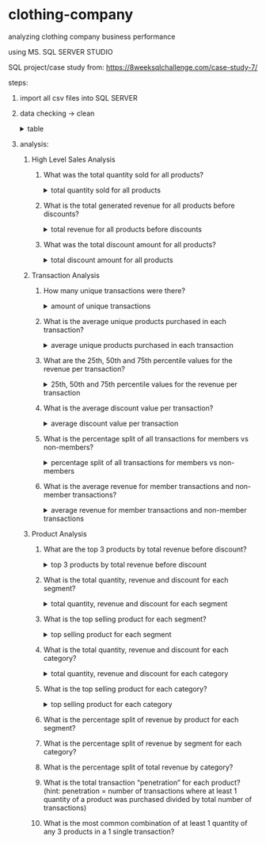 # clothing-company
analyzing clothing company business performance

using MS. SQL SERVER STUDIO

SQL project/case study from: https://8weeksqlchallenge.com/case-study-7/

steps:
  1. import all csv files into SQL SERVER
  2. data checking -> clean
      <details>
      <summary>table</summary>
      <img src="https://github.com/mas-tono/clothing-company/blob/main/image/1.%20table.jpg">
      </details>

  3. analysis:
  
      1. High Level Sales Analysis    
        
          1. What was the total quantity sold for all products?      
              <details>
              <summary>total quantity sold for all products</summary>
              <pre>select SUM(qty) as total_all_product_sold
              from clothing_sales;</pre>
              <img src="https://github.com/mas-tono/clothing-company/blob/main/image/1.1%20total%20quantity%20sold%20for%20all%20products.jpg">
              </details>

          2. What is the total generated revenue for all products before discounts?
              <details>
              <summary>total revenue for all products before discounts</summary>
              <pre>sselect sum(qty*price) as total_revenue_before_discounts
              from clothing_sales;
              </pre>
              <img src="https://github.com/mas-tono/clothing-company/blob/main/image/1.2.%20total%20revenue%20for%20all%20products%20before%20discounts.jpg">
              </details>
                            
          3. What was the total discount amount for all products?
              <details>
              <summary>total discount amount for all products</summary>
              <pre>
              select sum(qty*(discount/100.0 * price)) as total_discount_amount
              from clothing_sales;
              </pre>
              <img src="https://github.com/mas-tono/clothing-company/blob/main/image/1.3%20total%20discount%20amount%20for%20all%20products.jpg">
              </details>
   
      2. Transaction Analysis
    
          1. How many unique transactions were there?
              <details>
              <summary>amount of unique transactions</summary>
              <pre>
              select count(distinct txn_id) as unique_trx
              from clothing_sales;
              </pre>
              <img src="https://github.com/mas-tono/clothing-company/blob/main/image/2.1%20amount%20of%20unique%20transactions.jpg">
              </details>
             
          2. What is the average unique products purchased in each transaction?
              <details>
              <summary>average unique products purchased in each transaction</summary>
              <pre>
              with satu as (select txn_id, COUNT(distinct prod_id) as count_unique_product
              from clothing_sales
              group by txn_id)</br>
              select AVG(count_unique_product) as avg_count_unique_product
              from satu;
              </pre>
              <img src="https://github.com/mas-tono/clothing-company/blob/main/image/2.2%20average%20unique%20products%20purchased%20in%20each%20transaction.jpg">
              </details>
          
          
          3. What are the 25th, 50th and 75th percentile values for the revenue per transaction?
              <details>
              <summary>25th, 50th and 75th percentile values for the revenue per transaction</summary>
              <pre>
              with satu as (select txn_id, sum(qty * (price-(discount*price/100.0))) as revenue_per_trx
              from clothing_sales
              group by txn_id)</br>
              select distinct PERCENTILE_disc(0.25) within group (order by revenue_per_trx) over() as percentile_25th,
              PERCENTILE_disc(0.5) within group (order by revenue_per_trx) over() as percentile_50th, 
              PERCENTILE_disc(0.75) within group (order by revenue_per_trx) over() as percentile_75th
              from satu;
              </pre>
              <img src="https://github.com/mas-tono/clothing-company/blob/main/image/2.3%2025th%2C%2050th%20and%2075th%20percentile%20values%20for%20the%20revenue%20per%20transaction.jpg">
              </details>
         
         
          4. What is the average discount value per transaction?
              <details>
              <summary>average discount value per transaction</summary>
              <pre>
              select txn_id, 
                AVG(discount) as avg_discount_per_trx
              from clothing_sales
              group by txn_id
              order by AVG(discount) desc;
              </pre>
              <p>vary from 0 to 24 percent</p>
              <img src="https://github.com/mas-tono/clothing-company/blob/main/image/2.4%20average%20discount%20value%20per%20transaction.jpg">
              </details>
          
         
          5. What is the percentage split of all transactions for members vs non-members? 
              <details>
              <summary>percentage split of all transactions for members vs non-members</summary>
              <pre>
              with member as (select COUNT(distinct txn_id) as member
                from clothing_sales
                where member = 't'),</br>
              non_member as (select COUNT(distinct txn_id) as non_member
                from clothing_sales
                where member = 'f'),</br>
              altogether as (select COUNT(distinct txn_id) as member
                from clothing_sales
              )</br>
              select (select * from member) * 100.0 / (select * from altogether) as pct_member, (select * from non_member) * 100.0 / (select * from altogether) as pct_non_member;
              </pre>
              <img src="https://github.com/mas-tono/clothing-company/blob/main/image/2.5%20percentage%20split%20of%20all%20transactions%20for%20members%20vs%20non-members.jpg">
              </details>
         
         
          6. What is the average revenue for member transactions and non-member transactions?
              <details>
              <summary>average revenue for member transactions and non-member transactions</summary>
              <pre>
              with satu as (select *, qty * (price*(1-(discount/100.0))) as rev
                from clothing_sales),</br>
              member as (select member, AVG(rev) as avg_rev_member from satu where member = 't' group by member),</br>
              non_member as (select member, AVG(rev) as avg_rev_non_member from satu where member = 'f' group by member)</br>
              select avg_rev_member, avg_rev_non_member
              from member, non_member;
              </pre>
              <p>calculate after discount</p>
              <img src="https://github.com/mas-tono/clothing-company/blob/main/image/2.6%20average%20revenue%20for%20member%20transactions%20and%20non-member%20transactions.jpg">
              </details>


      3. Product Analysis
    
          1. What are the top 3 products by total revenue before discount?          
              <details>
              <summary>top 3 products by total revenue before discount</summary>
              <pre>
              select top 3 s.prod_id, 
                pd.product_name, 
                sum(s.qty*s.price) as total_revenue_before_discount
              from clothing_sales s
              join clothing_product_details pd
              on s.prod_id = pd.product_id
              group by s.prod_id, pd.product_name
              order by sum(s.qty*s.price) desc;
              </pre>
              <img src="https://github.com/mas-tono/clothing-company/blob/main/image/3.1%20top%203%20products%20by%20total%20revenue%20before%20discount.jpg">
              </details>             
          
          
          2. What is the total quantity, revenue and discount for each segment?
              <details>
              <summary>total quantity, revenue and discount for each segment</summary>
              <pre>
              with satu as (select pd.segment_name, 
                      s.qty, 
                      s.price, 
                      s.discount
              from clothing_sales s
              join clothing_product_details pd
              on s.prod_id = pd.product_id)</br>
              select segment_name, SUM(qty) as total_quantity, 
                  SUM(qty*price) as total_revenue_before_disc, -- before discount
                  SUM(qty*price*(1-(discount/100.0))) as total_revenue_after_disc,  -- after discount
                  SUM(qty*price*(discount/100.0)) as total_discount
              from satu
              group by segment_name;
              </pre>
              <img src="https://github.com/mas-tono/clothing-company/blob/main/image/3.2%20total%20quantity%2C%20revenue%20and%20discount%20for%20each%20segment.jpg">
              </details>  
         
         
          3. What is the top selling product for each segment?
              <details>
              <summary>top selling product for each segment</summary>
              <pre>
              with satu as (select pd.segment_name, 
                  pd.product_name, 
                  sum(s.qty) as total_selling
              from clothing_sales s
              join clothing_product_details pd
              on s.prod_id = pd.product_id
              group by pd.segment_name, pd.product_name),</br>
              dua as (select *, RANK() over(partition by segment_name order by total_selling desc) as rn
              from satu)</br>
              select segment_name, product_name, total_selling
              from dua
              where rn = 1;
              </pre>
              <img src="https://github.com/mas-tono/clothing-company/blob/main/image/3.3%20top%20selling%20product%20for%20each%20segment.jpg">
              </details>  
          
          
          4. What is the total quantity, revenue and discount for each category?
              <details>
              <summary>total quantity, revenue and discount for each category</summary>
              <pre>
              select pd.category_name, 
                  sum(s.qty) as total_quantity, 
                  sum(s.qty*s.price) as total_revenue_before_discount, 
                  SUM(s.qty*s.price*(1-(s.discount/100.0))) as total_revenue_after_disc,
                  SUM(s.qty*s.price*(s.discount/100.0)) as total_discount
              from clothing_sales s
              join clothing_product_details pd
              on s.prod_id = pd.product_id
              group by pd.category_name;
              </pre>
              <img src="https://github.com/mas-tono/clothing-company/blob/main/image/3.4%20total%20quantity%2C%20revenue%20and%20discount%20for%20each%20category.jpg">
              </details>  
          
          
          5. What is the top selling product for each category?
              <details>
              <summary>top selling product for each category</summary>
              <pre>
              with satu as (select pd.category_name, 
                      pd.product_name, 
                      sum(s.qty) as total_selling
              from clothing_sales s
              join clothing_product_details pd
              on s.prod_id = pd.product_id
              group by pd.category_name, pd.product_name),</br>
              dua as (select *, RANK() over(partition by category_name order by total_selling desc) as rn
              from satu)</br>
              select category_name, product_name, total_selling
              from dua
              where rn = 1;
              </pre>
              <img src="https://github.com/mas-tono/clothing-company/blob/main/image/3.5%20top%20selling%20product%20for%20each%20category.jpg">
              </details>  
          
          
          6. What is the percentage split of revenue by product for each segment?
          7. What is the percentage split of revenue by segment for each category?
          8. What is the percentage split of total revenue by category?
          9. What is the total transaction “penetration” for each product? (hint: penetration = number of transactions where at least 1 quantity of a product was purchased divided by total number of transactions)
          10. What is the most common combination of at least 1 quantity of any 3 products in a 1 single transaction?
